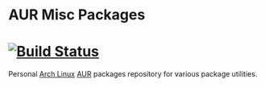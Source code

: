 # AUR Misc Packages

# [![Build Status]](https://travis-ci.com/redtide/aur-redtide-misc)

Personal [Arch Linux] [AUR] packages repository for
various package utilities.

[Build Status]: https://travis-ci.com/redtide/aur-redtide-misc.svg?branch=master
[Arch Linux]:   https://www.archlinux.org/
[AUR]:          https://aur.archlinux.org/
